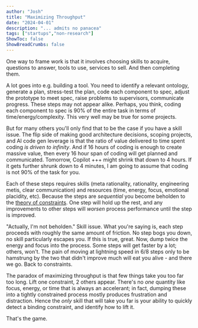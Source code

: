 ```yaml
---
author: "Josh"
title: "Maximizing Throughput"
date: "2024-04-01"
description: "... admits no panacea"
tags: ["startups","non-research"]
ShowToc: false
ShowBreadCrumbs: false
---
```


One way to frame work is that it involves choosing skills to acquire, questions to answer, tools to use, services to sell. And then completing them.

A lot goes into e.g. building a tool. You need to identify a relevant ontology, generate a plan, stress-test the plan, code each component to spec, adjust the prototype to meet spec, raise problems to supervisors, communicate progress. These steps may not appear alike. Perhaps, you think, coding each component to spec is 90% of the entire task in terms of time/energy/complexity. This very well may be true for some projects.

But for many others you'll only find that to be the case if you have a skill issue. The flip side of making good architecture decisions, scoping projects, and AI code gen leverage is that the ratio of value delivered to time spent coding *is driven to infinity*. And if 16 hours of coding is enough to create massive value, then every 16 hour span of coding will get planned and communicated. Tomorrow, Copilot +++ might shrink that down to 4 hours. If it gets further shrunk down to 4 minutes, I am going to assume that coding is not 90% of the task for you.

Each of these steps requires skills (meta rationality, rationality, engineering metis, clear communication) and resources (time, energy, focus, emotional placidity, etc). Because the steps are *sequential* you become beholden to the [theory of constraints](https://en.wikipedia.org/wiki/Theory_of_constraints). One step will hold up the rest, and any improvements to other steps will *worsen* process performance until the step is improved. 

"Actually, I'm not beholden." Skill issue. What you're saying is, each step proceeds with roughly the same amount of friction. No step bogs you down, no skill particularly escapes you. If this is true, great. Now, dump twice the energy and focus into the process. Some steps will get faster by a lot; others, won't. The pain of moving at lightning speed in 6/8 steps only to be hamstrung by the two that didn't improve much will eat you alive - and there we go. Back to constraints.

The paradox of maximizing throughput is that few things take you too far too long. Lift one constraint, 2 others appear. There's no *one* quantity like focus, energy, or time that is always an accelerant; in fact, dumping these into a tightly constrained process mostly produces frustration and distraction. Hence the *only* skill that will take you far is your ability to quickly detect a binding constraint, and identify how to lift it.

That's the game.